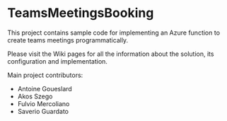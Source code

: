 # TeamsMeetingsBooking
This project contains sample code for implementing an Azure function to create teams meetings programmatically. 

Please visit the Wiki pages for all the information about the solution, its configuration and implementation.

Main project contributors:
* Antoine Goueslard
* Akos Szego
* Fulvio Mercoliano
* Saverio Guardato
